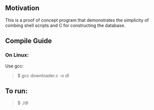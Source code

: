 ## Motivation

This is a proof of concept program that demonstrates the simplicity of combing shell scripts and C for constructing the database. 

## Compile Guide

### On Linux:

Use gcc:

> $ gcc downloader.c -o dl

## To run:

> $ ./dl
